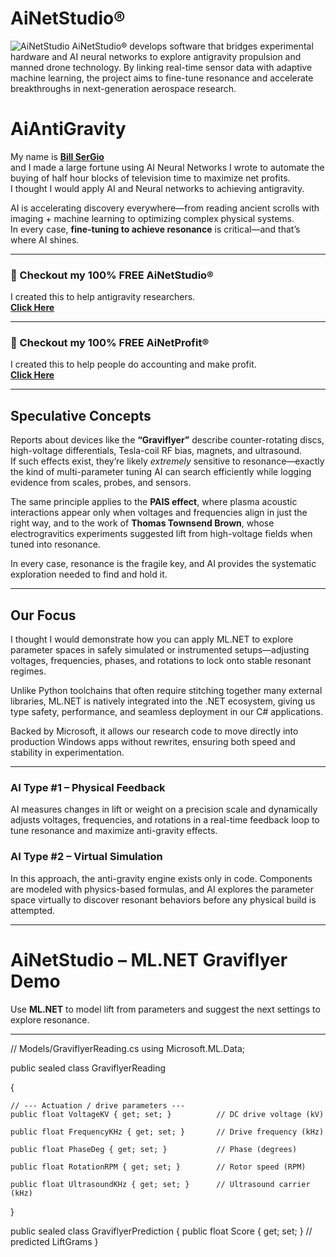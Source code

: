 # AiNetStudio®
![AiNetStudio](https://aiantigravity.com/img/zainetstudio.png)
AiNetStudio® develops software that bridges experimental hardware and AI neural networks to explore antigravity propulsion and manned drone technology. By linking real-time sensor data with adaptive machine learning, the project aims to fine-tune resonance and accelerate breakthroughs in next-generation aerospace research.

# AiAntiGravity

My name is [**Bill SerGio**](https://sergioapps.com/articles/articles.html)  
and I made a large fortune using AI Neural Networks I wrote to automate the buying of half hour blocks of television time to maximize net profits.  
I thought I would apply AI and Neural networks to achieving antigravity.  

AI is accelerating discovery everywhere—from reading ancient scrolls with imaging + machine learning to optimizing complex physical systems.  
In every case, **fine-tuning to achieve resonance** is critical—and that’s where AI shines.

---

### 🚀 Checkout my 100% FREE AiNetStudio®
I created this to help antigravity researchers.  
[**Click Here**](https://ainetstudio.com)

---

### 💼 Checkout my 100% FREE AiNetProfit®
I created this to help people do accounting and make profit.  
[**Click Here**](https://ainetprofit.com)

---

## Speculative Concepts

Reports about devices like the **“Graviflyer”** describe counter-rotating discs, high-voltage differentials, Tesla-coil RF bias, magnets, and ultrasound.  
If such effects exist, they’re likely *extremely* sensitive to resonance—exactly the kind of multi-parameter tuning AI can search efficiently while logging evidence from scales, probes, and sensors.  

The same principle applies to the **PAIS effect**, where plasma acoustic interactions appear only when voltages and frequencies align in just the right way, and to the work of **Thomas Townsend Brown**, whose electrogravitics experiments suggested lift from high-voltage fields when tuned into resonance.  

In every case, resonance is the fragile key, and AI provides the systematic exploration needed to find and hold it.

---

## Our Focus

I thought I would demonstrate how you can apply ML.NET to explore parameter spaces in safely simulated or instrumented setups—adjusting voltages, frequencies, phases, and rotations to lock onto stable resonant regimes.  

Unlike Python toolchains that often require stitching together many external libraries, ML.NET is natively integrated into the .NET ecosystem, giving us type safety, performance, and seamless deployment in our C# applications.  

Backed by Microsoft, it allows our research code to move directly into production Windows apps without rewrites, ensuring both speed and stability in experimentation.

---

### AI Type #1 – Physical Feedback
AI measures changes in lift or weight on a precision scale and dynamically adjusts voltages, frequencies, and rotations in a real-time feedback loop to tune resonance and maximize anti-gravity effects.

### AI Type #2 – Virtual Simulation
In this approach, the anti-gravity engine exists only in code. Components are modeled with physics-based formulas, and AI explores the parameter space virtually to discover resonant behaviors before any physical build is attempted.

---

# AiNetStudio – ML.NET Graviflyer Demo

Use **ML.NET** to model lift from parameters and suggest the next settings to explore resonance.

---

// Models/GraviflyerReading.cs
using Microsoft.ML.Data;

public sealed class GraviflyerReading 

{

    // --- Actuation / drive parameters ---
    public float VoltageKV { get; set; }          // DC drive voltage (kV)

    public float FrequencyKHz { get; set; }       // Drive frequency (kHz)

    public float PhaseDeg { get; set; }           // Phase (degrees)

    public float RotationRPM { get; set; }        // Rotor speed (RPM)

    public float UltrasoundKHz { get; set; }      // Ultrasound carrier (kHz)
}

public sealed class GraviflyerPrediction
{
    public float Score { get; set; } // predicted LiftGrams
}


